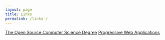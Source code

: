 ```yaml
---
layout: page
title: Links
permalink: /links`/
---
```


[The Open Source Computer Science Degree](https://github.com/ForrestKnight/open-source-cs)
[Progressive Web Applications](https://developers.google.com/web/progressive-web-apps/desktop)